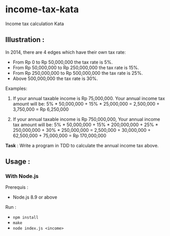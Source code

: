 # income-tax-kata

Income tax calculation Kata

## Illustration :

In 2014, there are 4 edges which have their own tax rate:
* From Rp 0 to Rp 50,000,000 the tax rate is 5%.
* From Rp 50,000,000 to Rp 250,000,000 the tax rate is 15%.
* From Rp 250,000,000 to Rp 500,000,000 the tax rate is 25%.
* Above 500,000,000 the tax rate is 30%.

Examples:

1) If your annual taxable income is Rp 75,000,000.
Your annual income tax amount will be:
5% * 50,000,000 + 15% * 25,000,000 =
   2,500,000    +     3,750,000    = Rp 6,250,000

2) If your annual taxable income is Rp 750,000,000,
 Your annual income tax amount will be:
 5% * 50,000,000 + 15% * 200,000,000 + 25% * 250,000,000 + 30% * 250,000,000 =
     2,500,000   +     30,000,000    +    62,500,000     +    75,000,000     = Rp 170,000,000

**Task** : Write a program in TDD to calculate the annual income tax above.

## Usage :

### With Node.js

Prerequis :
* Node.js 8.9 or above
    
Run :
* `npm install`
* `make`
* `node index.js <income>`
